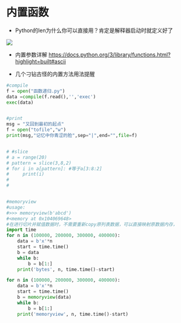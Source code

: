 # 内置函数

* Python的len为什么你可以直接用？肯定是解释器启动时就定义好了

![](../../99-听课笔记/代码案例文稿/chapter3-built-in.png
)

* 内置参数详解 https://docs.python.org/3/library/functions.html?highlight=built#ascii

* 几个刁钻古怪的内置方法用法提醒

```python
#compile
f = open("函数递归.py")
data =compile(f.read(),'','exec')
exec(data)


#print
msg = "又回到最初的起点"
f = open("tofile","w")
print(msg,"记忆中你青涩的脸",sep="|",end="",file=f)


# #slice
# a = range(20)
# pattern = slice(3,8,2)
# for i in a[pattern]: #等于a[3:8:2]
#     print(i)
#
#


#memoryview
#usage:
#>>> memoryview(b'abcd')
#<memory at 0x104069648>
#在进行切片并赋值数据时，不需要重新copy原列表数据，可以直接映射原数据内存，
import time
for n in (100000, 200000, 300000, 400000):
    data = b'x'*n
    start = time.time()
    b = data
    while b:
        b = b[1:]
    print('bytes', n, time.time()-start)

for n in (100000, 200000, 300000, 400000):
    data = b'x'*n
    start = time.time()
    b = memoryview(data)
    while b:
        b = b[1:]
    print('memoryview', n, time.time()-start)

```
